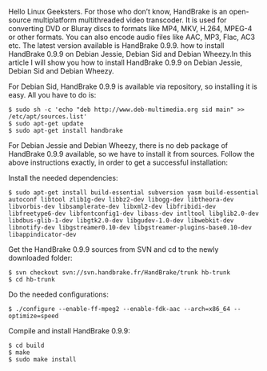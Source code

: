 <!-- title: How To Install HandBrake 0.9.9 On Debian Jessie, Debian Sid And Debian Wheezy -->


Hello Linux Geeksters. For those who don’t know, HandBrake is an open-source
multiplatform multithreaded video transcoder. It is used for converting DVD or
Bluray discs to formats like MP4, MKV, H.264, MPEG-4 or other formats. You can
also encode audio files like AAC, MP3, Flac, AC3 etc. The latest version
available is HandBrake 0.9.9. how to install HandBrake 0.9.9 on Debian Jessie,
Debian Sid and Debian Wheezy.In this article I will show you how to install
HandBrake 0.9.9 on Debian Jessie, Debian Sid and Debian Wheezy.

For Debian Sid, HandBrake 0.9.9 is available via repository, so installing it is
easy. All you have to do is:

    $ sudo sh -c 'echo "deb http://www.deb-multimedia.org sid main" >> /etc/apt/sources.list'
    $ sudo apt-get update
    $ sudo apt-get install handbrake

For Debian Jessie and Debian Wheezy, there is no deb package of HandBrake 0.9.9
available, so we have to install it from sources. Follow the above instructions
exactly, in order to get a successful installation:

Install the needed dependencies:

    $ sudo apt-get install build-essential subversion yasm build-essential autoconf libtool zlib1g-dev libbz2-dev libogg-dev libtheora-dev libvorbis-dev libsamplerate-dev libxml2-dev libfribidi-dev libfreetype6-dev libfontconfig1-dev libass-dev intltool libglib2.0-dev libdbus-glib-1-dev libgtk2.0-dev libgudev-1.0-dev libwebkit-dev libnotify-dev libgstreamer0.10-dev libgstreamer-plugins-base0.10-dev libappindicator-dev

Get the HandBrake 0.9.9 sources from SVN and cd to the newly downloaded folder:

    $ svn checkout svn://svn.handbrake.fr/HandBrake/trunk hb-trunk
    $ cd hb-trunk

Do the needed configurations:

    $ ./configure --enable-ff-mpeg2 --enable-fdk-aac --arch=x86_64 --optimize=speed

Compile and install HandBrake 0.9.9:

    $ cd build
    $ make
    $ sudo make install
